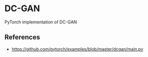 # DC-GAN
PyTorch implementation of DC-GAN


## References
 - https://github.com/pytorch/examples/blob/master/dcgan/main.py
